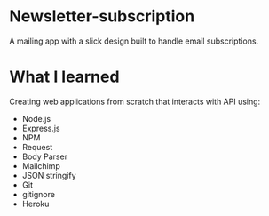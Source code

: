 # Newsletter-subscription
A mailing app with a slick design built to handle email subscriptions.

# What I learned
Creating web applications from scratch that interacts with API using:
- Node.js
- Express.js
- NPM
- Request
- Body Parser
- Mailchimp
- JSON stringify
- Git
- gitignore
- Heroku
